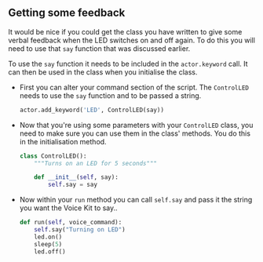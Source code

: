 ## Getting some feedback

It would be nice if you could get the class you have written to give some verbal feedback when the LED switches on and off again. To do this you will need to use that `say` function that was discussed earlier.

To use the `say` function it needs to be included in the `actor.keyword` call. It can then be used in the class when you initialise the class.

- First you can alter your command section of the script. The `ControlLED` needs to use the `say` function and to be passed a string.

	``` python
	actor.add_keyword('LED', ControlLED(say))
	```

- Now that you're using some parameters with your `ControlLED` class, you need to make sure you can use them in the class' methods. You do this in the initialisation method.

	```python
	class ControlLED():
		"""Turns on an LED for 5 seconds"""

		def __init__(self, say):
			self.say = say
	```

- Now within your `run` method you can call `self.say` and pass it the string you want the Voice Kit to say..

	``` python
	def run(self, voice_command):
		self.say("Turning on LED")
		led.on()
		sleep(5)
		led.off()
	```
